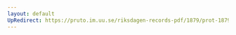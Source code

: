 ```yaml
---
layout: default
UpRedirect: https://pruto.im.uu.se/riksdagen-records-pdf/1879/prot-1879--ak--015/prot-1879--ak--015_020.pdf
---
```

